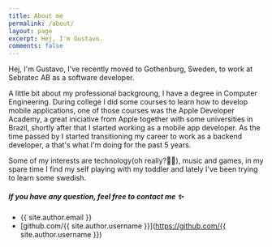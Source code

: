 ```yaml
---
title: About me
permalink: /about/
layout: page
excerpt: Hej, I'm Gustavo.
comments: false
---
```


Hej, I'm Gustavo, I've recently moved to Gothenburg, Sweden, to work at Sebratec AB as a software developer.

A little bit about my professional backgroung, I have a degree in Computer Engineering. During college I did some courses to learn how to develop mobile applications, one of those courses was the Apple Developer Academy, a great iniciative from Apple together with some universities in Brazil, shortly after that I started  working as a mobile app developer. As the time passed by I started transitioning my career to work as a backend developer, a that's what I'm doing for the past 5 years.

Some of my interests are technology(oh really?🤦‍♂️), music and games, in my spare time I find my self playing with my toddler and lately I've been trying to learn some swedish.


##### If you have any question, feel free to contact me ✨

- {{ site.author.email }}
- [github.com/{{ site.author.username }}](https://github.com/{{ site.author.username }})
